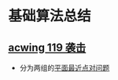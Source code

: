 # 基础算法总结

## [acwing 119 袭击](acwing_119.cpp)

- 分为两组的[平面最近点对问题](https://oi-wiki.org/geometry/nearest-points/)
